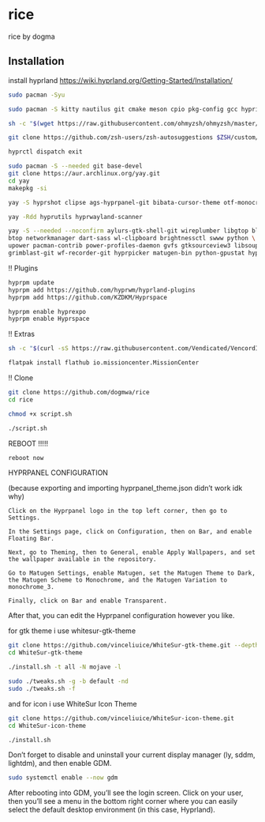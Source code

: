 # rice
rice by dogma

## Installation

install hyprland https://wiki.hyprland.org/Getting-Started/Installation/


```bash
sudo pacman -Syu
```

```bash
sudo pacman -S kitty nautilus git cmake meson cpio pkg-config gcc hypridle hyprlock fuzzel keepassxc flatpak discord zsh fastfetch firefox gdm nwg-look --needed --noconfirm
```

```bash
sh -c "$(wget https://raw.githubusercontent.com/ohmyzsh/ohmyzsh/master/tools/install.sh -O -)"
```

```bash
git clone https://github.com/zsh-users/zsh-autosuggestions $ZSH/custom/plugins/zsh-autosuggestions
```

```bash
hyprctl dispatch exit
```

```bash
sudo pacman -S --needed git base-devel
git clone https://aur.archlinux.org/yay.git
cd yay
makepkg -si
```

```bash
yay -S hyprshot clipse ags-hyprpanel-git bibata-cursor-theme otf-monocraft theme-changer-git --needed --noconfirm
```
```bash
yay -Rdd hyprutils hyprwayland-scanner
```
```bash
yay -S --needed --noconfirm aylurs-gtk-shell-git wireplumber libgtop bluez bluez-utils \
btop networkmanager dart-sass wl-clipboard brightnessctl swww python \
upower pacman-contrib power-profiles-daemon gvfs gtksourceview3 libsoup3 \
grimblast-git wf-recorder-git hyprpicker matugen-bin python-gpustat hyprsunset-git
```

!! Plugins

```bash
hyprpm update
hyprpm add https://github.com/hyprwm/hyprland-plugins
hyprpm add https://github.com/KZDKM/Hyprspace
```

```bash
hyprpm enable hyprexpo
hyprpm enable Hyprspace
```


!! Extras

```bash
sh -c "$(curl -sS https://raw.githubusercontent.com/Vendicated/VencordInstaller/main/install.sh)"
```
```bash
flatpak install flathub io.missioncenter.MissionCenter
```

!! Clone

```bash
git clone https://github.com/dogmwa/rice
cd rice
```
```bash
chmod +x script.sh
```
```bash
./script.sh
```

REBOOT !!!!!

```bash
reboot now
```


HYPRPANEL CONFIGURATION

(because exporting and importing hyprpanel_theme.json didn’t work idk why)

    Click on the Hyprpanel logo in the top left corner, then go to Settings.

    In the Settings page, click on Configuration, then on Bar, and enable Floating Bar.

    Next, go to Theming, then to General, enable Apply Wallpapers, and set the wallpaper available in the repository.

    Go to Matugen Settings, enable Matugen, set the Matugen Theme to Dark, the Matugen Scheme to Monochrome, and the Matugen Variation to monochrome_3.

    Finally, click on Bar and enable Transparent.

After that, you can edit the Hyprpanel configuration however you like.


for gtk theme i use whitesur-gtk-theme

```bash
git clone https://github.com/vinceliuice/WhiteSur-gtk-theme.git --depth=1
cd WhiteSur-gtk-theme
```

```bash
./install.sh -t all -N mojave -l
```

```bash
sudo ./tweaks.sh -g -b default -nd
sudo ./tweaks.sh -f
```

and for icon i use WhiteSur Icon Theme

```bash
git clone https://github.com/vinceliuice/WhiteSur-icon-theme.git
cd WhiteSur-icon-theme
```

```bash
./install.sh
```

Don’t forget to disable and uninstall your current display manager (ly, sddm, lightdm), and then enable GDM.

```bash
sudo systemctl enable --now gdm
```

After rebooting into GDM, you’ll see the login screen.
Click on your user, then you’ll see a menu in the bottom right corner where you can easily select the default desktop environment (in this case, Hyprland).
